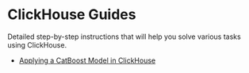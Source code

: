 # ClickHouse Guides

Detailed step-by-step instructions that will help you solve various tasks using ClickHouse.

- [Applying a CatBoost Model in ClickHouse](apply_catboost_model.md)